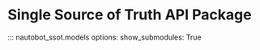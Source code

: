 # Single Source of Truth API Package

::: nautobot_ssot.models
    options:
        show_submodules: True
